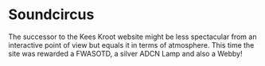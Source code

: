 <!--
  id: 2146
  slug: soundcircus
  type: fortpolio
  excerpt: <p>Flash website that won an FWASOTD, an ADCN Lamp and a Webby!</p>
  categories: frontend, 3D, Flash, video, backend
  tags: CSS, HTML, jQuery, PHP, Actionscript, Flash
  clients: Pool Worldwide
  collaboration: DPPLR
  prizes: FWA, ADCN, Webby
  thumbnail: soundcircus5.jpg
  image: soundcircus5.jpg
  images: soundcircus1.jpg, soundcircus2.jpg, soundcircus3.jpg, soundcircus4.jpg, soundcircus5.jpg
  inCv: true
  inPortfolio: true
  dateFrom: 2011-03-01
  dateTo: 2011-05-01
-->

# Soundcircus

<p>The successor to the Kees Kroot website might be less spectacular from an interactive point of view but equals it in terms of atmosphere. This time the site was rewarded a FWASOTD, a silver ADCN Lamp and also a Webby!</p>
